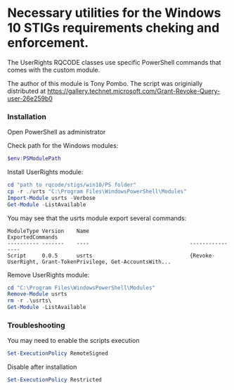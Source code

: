 # Necessary utilities for the Windows 10 STIGs requirements cheking and enforcement.

The UserRights RQCODE classes use specific PowerShell commands that comes with the custom module.

The author of this module is Tony Pombo. The script was originially distributed at https://gallery.technet.microsoft.com/Grant-Revoke-Query-user-26e259b0


### Installation

Open PowerShell as administrator

Check path for the Windows modules:

```PowerShell
$env:PSModulePath
```

Install UserRights module:
```PowerShell
cd "path to rqcode/stigs/win10/PS folder"
cp -r ./urts "C:\Program Files\WindowsPowerShell\Modules"
Import-Module usrts -Verbose
Get-Module -ListAvailable
```

You may see that the usrts module export several commands:
```
ModuleType Version    Name                                ExportedCommands
---------- -------    ----                                ----------------
Script     0.0.5      usrts                               {Revoke-UserRight, Grant-TokenPrivilege, Get-AccountsWith...
```

Remove UserRights module:
```PowerShell
cd "C:\Program Files\WindowsPowerShell\Modules"
Remove-Module usrts
rm -r .\usrts\
Get-Module -ListAvailable
```
### Troubleshooting

You may need to enable the scripts execution
```PowerShell
Set-ExecutionPolicy RemoteSigned
```

Disable after installation
```PowerShell
Set-ExecutionPolicy Restricted
```